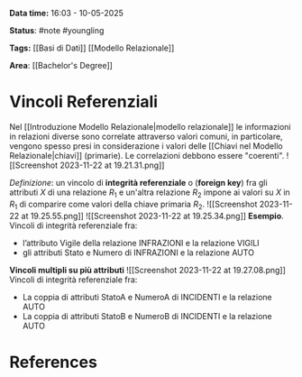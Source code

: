 **Data time:** 16:03 - 10-05-2025

**Status**: #note #youngling 

**Tags:** [[Basi di Dati]] [[Modello Relazionale]]

**Area**: [[Bachelor's Degree]]
# Vincoli Referenziali

Nel [[Introduzione Modello Relazionale|modello relazionale]] le informazioni in relazioni diverse sono correlate attraverso valori comuni, in particolare, vengono spesso presi in considerazione i valori delle [[Chiavi nel Modello Relazionale|chiavi]] (primarie). Le correlazioni debbono essere "coerenti".
![[Screenshot 2023-11-22 at 19.21.31.png]]

*Definizione*: un vincolo di **integrità referenziale** o (**foreign key**) fra gli attributi $X$ di una relazione $R_1$ e un'altra relazione $R_2$ impone ai valori su $X$ in $R_1$ di comparire come valori della chiave primaria $R_2$.
![[Screenshot 2023-11-22 at 19.25.55.png]]       ![[Screenshot 2023-11-22 at 19.25.34.png]]
**Esempio**. Vincoli di integrità referenziale fra:
- l’attributo Vigile della relazione INFRAZIONI e la relazione VIGILI
- gli attributi Stato e Numero di INFRAZIONI e la relazione AUTO

**Vincoli multipli su più attributi**
![[Screenshot 2023-11-22 at 19.27.08.png]]
Vincoli di integrità referenziale fra:
- La coppia di attributi StatoA e NumeroA di INCIDENTI e la relazione AUTO
- La coppia di attributi StatoB e NumeroB di INCIDENTI e la relazione AUTO
# References